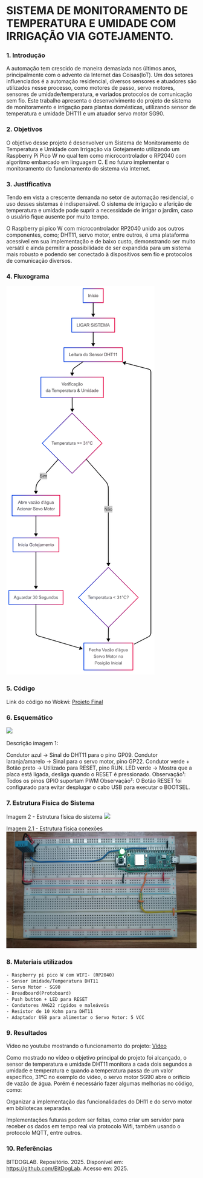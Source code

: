 # SISTEMA DE MONITORAMENTO DE TEMPERATURA E UMIDADE COM IRRIGAÇÃO VIA GOTEJAMENTO.

### 1. Introdução

A automação tem crescido de maneira demasiada nos últimos anos,
principalmente com o advento da Internet das Coisas(IoT). Um dos setores
influenciados é a automação residencial, diversos sensores e atuadores são
utilizados nesse processo, como motores de passo, servo motores, sensores de
umidade/temperatura, e variados protocolos de comunicação sem fio.
Este trabalho apresenta o desenvolvimento do projeto de sistema de
monitoramento e irrigação para plantas domésticas, utilizando sensor de
temperatura e umidade DHT11 e um atuador servo motor SG90.

### 2. Objetivos

O objetivo desse projeto é desenvolver um Sistema de Monitoramento de
Temperatura e Umidade com Irrigação via Gotejamento utilizando um
Raspberry Pi Pico W no qual tem como microcontrolador o RP2040 com
algoritmo embarcado em linguagem C. E no futuro implementar o
monitoramento do funcionamento do sistema via internet.

### 3. Justificativa

Tendo em vista a crescente demanda no setor de automação residencial, o uso desses sistemas é indispensável. O sistema de irrigação e aferição de temperatura e umidade pode suprir a necessidade de irrigar o jardim, caso o usuário fique ausente por muito tempo.

O Raspberry pi pico W com microcontrolador RP2040 unido aos outros componentes, como; DHT11, servo motor, entre outros, é uma plataforma acessível em sua implementação e de baixo custo, demonstrando ser muito versátil e ainda permitir a possibilidade de ser expandida para um sistema mais robusto e podendo ser conectado à dispositivos sem fio e protocolos de comunicação diversos.

### 4. Fluxograma

<img src="https://github.com/bryandefender/Embarcatech_Projeto_Final_Bryan_SSousa/blob/main/imagens_projeto_final/1_Fluxograma_Transparente.png">

### 5. Código

Link do código no Wokwi: [Projeto Final ](https://wokwi.com/projects/422375763892697089)

### 6. Esquemático

<img src="https://github.com/bryandefender/Embarcatech_Projeto_Final_Bryan_SSousa/blob/main/imagens_projeto_final/2_Esquem%C3%A1tico.png">

Descrição imagem 1:

Condutor azul -> Sinal do DHT11 para o pino GP09.
Condutor laranja/amarelo -> Sinal para o servo motor, pino GP22.
Condutor verde + Botão preto -> Utilizado para RESET, pino RUN.
LED verde -> Mostra que a placa está ligada, desliga quando o RESET é pressionado.
Observação¹: Todos os pinos GPIO suportam PWM
Observação²: O Botão RESET foi configurado para evitar desplugar o cabo USB para executar o BOOTSEL.

### 7. Estrutura Física do Sistema

Imagem 2 - Estrutura física do sistema
<img src="https://github.com/bryandefender/Embarcatech_Projeto_Final_Bryan_SSousa/blob/main/imagens_projeto_final/3_Estrutura_F%C3%ADsica.jpg">


Imagem 2.1 - Estrutura física conexões
<img src="https://github.com/bryandefender/Embarcatech_Projeto_Final_Bryan_SSousa/blob/main/imagens_projeto_final/4_Estrutura_F%C3%ADsica_%C3%81erea.jpg">

### 8. Materiais utilizados

	- Raspberry pi pico W com WIFI- (RP2040)
	- Sensor Umidade/Temperatura DHT11
	- Servo Motor - SG90
	- Breadboard(Protoboard)
	- Push button + LED para RESET
	- Condutores AWG22 rígidos e maleáveis 
	- Resistor de 10 Kohm para DHT11
	- Adaptador USB para alimentar o Servo Motor: 5 VCC

### 9. Resultados

Video no youtube mostrando o funcionamento do projeto: [Vídeo](https://youtu.be/4W-uVQUyRb8 )

Como mostrado no vídeo o objetivo principal do projeto foi alcançado, o sensor de temperatura e umidade DHT11 monitora a cada dois segundos a umidade e temperatura e quando a temperatura passa de um valor específico, 31ºC no exemplo do vídeo, o servo motor SG90 abre o orifício de vazão de água. Porém é necessário fazer algumas melhorias no código, como:

Organizar a implementação das funcionalidades do DH11 e do servo motor em bibliotecas separadas.

Implementações futuras podem ser feitas, como criar um servidor para receber os dados em tempo real via protocolo Wifi, também usando o protocolo MQTT, entre outros.

### 10. Referências

BITDOGLAB. Repositório. 2025. Disponível em: https://github.com/BitDogLab. Acesso em: 2025.

